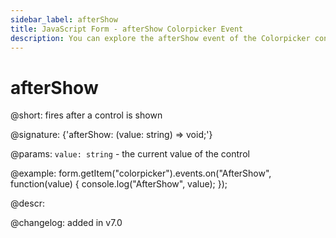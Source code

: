 ```yaml
---
sidebar_label: afterShow
title: JavaScript Form - afterShow Colorpicker Event 
description: You can explore the afterShow event of the Colorpicker control of Form in the documentation of the DHTMLX JavaScript UI library. Browse developer guides and API reference, try out code examples and live demos, and download a free 30-day evaluation version of DHTMLX Suite 7.
---
```


# afterShow

@short: fires after a control is shown

@signature: {'afterShow: (value: string) => void;'}

@params:
`value: string` - the current value of the control

@example:
form.getItem("colorpicker").events.on("AfterShow", function(value) {
    console.log("AfterShow", value);
});

@descr:

@changelog: added in v7.0
